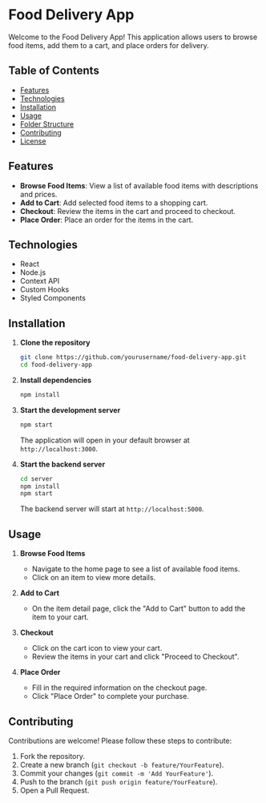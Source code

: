 # Food Delivery App

Welcome to the Food Delivery App! This application allows users to browse food items, add them to a cart, and place orders for delivery.

## Table of Contents

- [Features](#features)
- [Technologies](#technologies)
- [Installation](#installation)
- [Usage](#usage)
- [Folder Structure](#folder-structure)
- [Contributing](#contributing)
- [License](#license)

## Features

- **Browse Food Items**: View a list of available food items with descriptions and prices.
- **Add to Cart**: Add selected food items to a shopping cart.
- **Checkout**: Review the items in the cart and proceed to checkout.
- **Place Order**: Place an order for the items in the cart.

## Technologies

- React
- Node.js
- Context API
- Custom Hooks
- Styled Components

## Installation

1. **Clone the repository**

    ```sh
    git clone https://github.com/yourusername/food-delivery-app.git
    cd food-delivery-app
    ```

2. **Install dependencies**

    ```sh
    npm install
    ```

3. **Start the development server**

    ```sh
    npm start
    ```

    The application will open in your default browser at `http://localhost:3000`.

4. **Start the backend server**

    ```sh
    cd server
    npm install
    npm start
    ```

    The backend server will start at `http://localhost:5000`.

## Usage

1. **Browse Food Items**

    - Navigate to the home page to see a list of available food items.
    - Click on an item to view more details.

2. **Add to Cart**

    - On the item detail page, click the "Add to Cart" button to add the item to your cart.

3. **Checkout**

    - Click on the cart icon to view your cart.
    - Review the items in your cart and click "Proceed to Checkout".

4. **Place Order**

    - Fill in the required information on the checkout page.
    - Click "Place Order" to complete your purchase.


## Contributing

Contributions are welcome! Please follow these steps to contribute:

1. Fork the repository.
2. Create a new branch (`git checkout -b feature/YourFeature`).
3. Commit your changes (`git commit -m 'Add YourFeature'`).
4. Push to the branch (`git push origin feature/YourFeature`).
5. Open a Pull Request.

